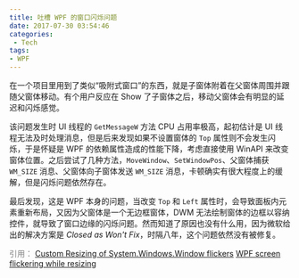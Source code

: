 ```yaml
---
title: 吐槽 WPF 的窗口闪烁问题
date: 2017-07-30 03:54:46
categories:
 - Tech
tags:
- WPF
---
```


在一个项目里用到了类似“吸附式窗口”的东西，就是子窗体附着在父窗体周围并跟随父窗体移动。有个用户反应在 Show 了子窗体之后，移动父窗体会有明显的延迟和闪烁感觉。

该问题发生时 UI 线程的 `GetMessageW` 方法 CPU 占用率极高，起初估计是 UI 线程无法及时处理消息，但是后来发现如果不设置窗体的 `Top` 属性则不会发生闪烁，于是怀疑是 WPF 的依赖属性造成的性能下降，考虑直接使用 WinAPI 来改变窗体位置。之后尝试了几种方法，`MoveWindow`、`SetWindowPos`、父窗体捕获 `WM_SIZE` 消息、父窗体向子窗体发送 `WM_SIZE` 消息，卡顿确实有很大程度上的缓解，但是闪烁问题依然存在。
<!--more-->

最后发现，这是 WPF 本身的问题，当改变 `Top` 和 `Left` 属性时，会导致面板内元素重新布局，又因为父窗体是一个无边框窗体，DWM 无法绘制窗体的边框以容纳控件，就导致了窗口边缘的闪烁问题。然而知道了原因也没有什么用，因为微软给出的解决方案是 *Closed as Won't Fix*，时隔八年，这个问题依然没有被修复。

<font color='grey'>引用：
[Custom Resizing of System.Windows.Window flickers](https://connect.microsoft.com/VisualStudio/feedback/details/522441/custom-resizing-of-system-windows-window-flickers)
[WPF screen flickering while resizing](https://connect.microsoft.com/VisualStudio/feedback/details/652771/wpf-screen-flickering-while-resizing)
</font>